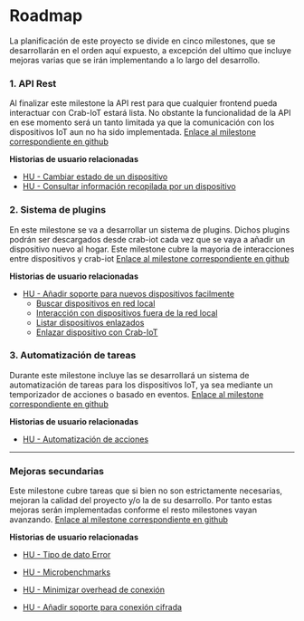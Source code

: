 # Roadmap

La planificación de este proyecto se divide en cinco milestones, que se desarrollarán en el orden aquí expuesto, a excepción del ultimo que incluye mejoras varias que se irán implementando a lo largo del desarrollo.



### 1. API Rest

Al finalizar este milestone la API rest para que cualquier frontend pueda interactuar con Crab-IoT estará lista. No obstante la funcionalidad de la API en ese momento será un tanto limitada ya que la comunicación con los dispositivos IoT aun no ha sido implementada. [Enlace al milestone correspondiente en github](https://github.com/arturocs/crab-iot/milestone/4)

**Historias de usuario relacionadas**

* [HU - Cambiar estado de un dispositivo](https://github.com/arturocs/crab-iot/issues/2)
* [HU - Consultar información recopilada por un dispositivo](https://github.com/arturocs/crab-iot/issues/1)

### 2. Sistema de plugins

En este milestone se va a desarrollar un sistema de plugins. Dichos plugins podrán ser descargados desde crab-iot cada vez que se vaya a añadir un dispositivo nuevo al hogar. Este milestone cubre la mayoria de interacciones entre dispositivos y crab-iot [Enlace al milestone correspondiente en github](https://github.com/arturocs/crab-iot/milestone/5)

**Historias de usuario relacionadas**

* [HU - Añadir soporte para nuevos dispositivos facilmente](https://github.com/arturocs/crab-iot/issues/6) 
  * [Buscar dispositivos en red local](https://github.com/arturocs/crab-iot/issues/10)
  * [Interacción con dispositivos fuera de la red local](https://github.com/arturocs/crab-iot/issues/11)
  * [Listar dispositivos enlazados](https://github.com/arturocs/crab-iot/issues/14)
  * [Enlazar dispositivo con Crab-IoT](https://github.com/arturocs/crab-iot/issues/24)

### 3. Automatización de tareas

Durante este milestone incluye las  se desarrollará un sistema de automatización de tareas para los dispositivos IoT, ya sea mediante un temporizador de acciones o basado en eventos. [Enlace al milestone correspondiente en github](https://github.com/arturocs/crab-iot/milestone/6)

**Historias de usuario relacionadas**

* [HU - Automatización de acciones](https://github.com/arturocs/crab-iot/issues/5)


---



### Mejoras secundarias

Este milestone cubre tareas que si bien no son estrictamente necesarias, mejoran la calidad del proyecto y/o la de su desarrollo. Por tanto estas mejoras serán implementadas conforme el resto milestones vayan avanzando. [Enlace al milestone correspondiente en github](https://github.com/arturocs/crab-iot/milestone/2)

**Historias de usuario relacionadas**

* [HU - Tipo de dato Error](https://github.com/arturocs/crab-iot/issues/9)

* [HU - Microbenchmarks](https://github.com/arturocs/crab-iot/issues/7)                        

* [HU - Minimizar overhead de conexión](https://github.com/arturocs/crab-iot/issues/8)

* [HU - Añadir soporte para conexión cifrada](https://github.com/arturocs/crab-iot/issues/3)

  